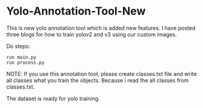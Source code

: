 # Yolo-Annotation-Tool-New

This is new yolo annotation tool which is added new features. I have posted three blogs for how to train yolov2 and v3 using our custom images.


Do steps:
```
run main.py
run process.py
```

NOTE: If you use this annotation tool, please create classes.txt file and write all classes what you train the objects. Because i read the all classes from classes.txt.

The dataset is ready for yolo training.
